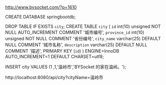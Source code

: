 http://www.bysocket.com/?p=1610

CREATE DATABASE springbootdb;

DROP TABLE IF EXISTS  `city`;
CREATE TABLE `city` (
  `id` int(10) unsigned NOT NULL AUTO_INCREMENT COMMENT '城市编号',
  `province_id` int(10) unsigned  NOT NULL COMMENT '省份编号',
  `city_name` varchar(25) DEFAULT NULL COMMENT '城市名称',
  `description` varchar(25) DEFAULT NULL COMMENT '描述',
  PRIMARY KEY (`id`)
) ENGINE=InnoDB AUTO_INCREMENT=1 DEFAULT CHARSET=utf8;

INSERT city VALUES (1 ,1,'温岭市','BYSocket 的家在温岭。');

http://localhost:8080/api/city?cityName=温岭市